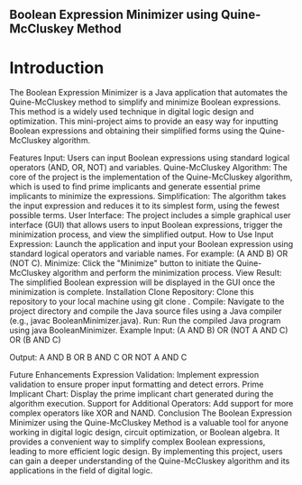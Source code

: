 ## Boolean Expression Minimizer using Quine-McCluskey Method
# Introduction
The Boolean Expression Minimizer is a Java application that automates the Quine-McCluskey method to simplify and minimize Boolean expressions. This method is a widely used technique in digital logic design and optimization. This mini-project aims to provide an easy way for inputting Boolean expressions and obtaining their simplified forms using the Quine-McCluskey algorithm.

Features
Input: Users can input Boolean expressions using standard logical operators (AND, OR, NOT) and variables.
Quine-McCluskey Algorithm: The core of the project is the implementation of the Quine-McCluskey algorithm, which is used to find prime implicants and generate essential prime implicants to minimize the expressions.
Simplification: The algorithm takes the input expression and reduces it to its simplest form, using the fewest possible terms.
User Interface: The project includes a simple graphical user interface (GUI) that allows users to input Boolean expressions, trigger the minimization process, and view the simplified output.
How to Use
Input Expression: Launch the application and input your Boolean expression using standard logical operators and variable names. For example: (A AND B) OR (NOT C).
Minimize: Click the "Minimize" button to initiate the Quine-McCluskey algorithm and perform the minimization process.
View Result: The simplified Boolean expression will be displayed in the GUI once the minimization is complete.
Installation
Clone Repository: Clone this repository to your local machine using git clone <repository-url>.
Compile: Navigate to the project directory and compile the Java source files using a Java compiler (e.g., javac BooleanMinimizer.java).
Run: Run the compiled Java program using java BooleanMinimizer.
Example
Input: (A AND B) OR (NOT A AND C) OR (B AND C)

Output: A AND B OR B AND C OR NOT A AND C

Future Enhancements
Expression Validation: Implement expression validation to ensure proper input formatting and detect errors.
Prime Implicant Chart: Display the prime implicant chart generated during the algorithm execution.
Support for Additional Operators: Add support for more complex operators like XOR and NAND.
Conclusion
The Boolean Expression Minimizer using the Quine-McCluskey Method is a valuable tool for anyone working in digital logic design, circuit optimization, or Boolean algebra. It provides a convenient way to simplify complex Boolean expressions, leading to more efficient logic design. By implementing this project, users can gain a deeper understanding of the Quine-McCluskey algorithm and its applications in the field of digital logic.
